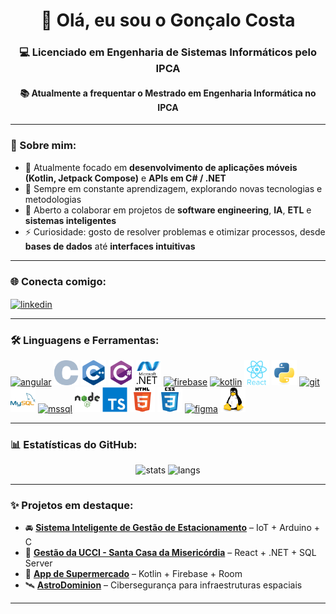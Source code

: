 <h1 align="center">👋 Olá, eu sou o Gonçalo Costa</h1>
<h3 align="center">💻 Licenciado em Engenharia de Sistemas Informáticos pelo IPCA</h3>
<h4 align="center">📚 Atualmente a frequentar o Mestrado em Engenharia Informática no IPCA</h4>

---

### 🚀 Sobre mim:
- 🔭 Atualmente focado em **desenvolvimento de aplicações móveis (Kotlin, Jetpack Compose)** e **APIs em C# / .NET**
- 🌱 Sempre em constante aprendizagem, explorando novas tecnologias e metodologias
- 👯 Aberto a colaborar em projetos de **software engineering**, **IA**, **ETL** e **sistemas inteligentes**
- ⚡ Curiosidade: gosto de resolver problemas e otimizar processos, desde **bases de dados** até **interfaces intuitivas**

---

### 🌐 Conecta comigo:
<p align="left">
<a href="https://www.linkedin.com/in/gon%C3%A7alo-costa-3b3230288/" target="blank">
<img align="center" src="https://raw.githubusercontent.com/rahuldkjain/github-profile-readme-generator/master/src/images/icons/Social/linked-in-alt.svg" alt="linkedin" height="30" width="40" />
</a>
</p>

---

### 🛠️ Linguagens e Ferramentas:
<p align="left">
<a href="https://angular.io" target="_blank"><img src="https://angular.io/assets/images/logos/angular/angular.svg" alt="angular" width="40" height="40"/></a>
<a href="https://www.cprogramming.com/" target="_blank"><img src="https://raw.githubusercontent.com/devicons/devicon/master/icons/c/c-original.svg" alt="c" width="40" height="40"/></a>
<a href="https://www.w3schools.com/cpp/" target="_blank"><img src="https://raw.githubusercontent.com/devicons/devicon/master/icons/cplusplus/cplusplus-original.svg" alt="cplusplus" width="40" height="40"/></a>
<a href="https://www.w3schools.com/cs/" target="_blank"><img src="https://raw.githubusercontent.com/devicons/devicon/master/icons/csharp/csharp-original.svg" alt="csharp" width="40" height="40"/></a>
<a href="https://dotnet.microsoft.com/" target="_blank"><img src="https://raw.githubusercontent.com/devicons/devicon/master/icons/dot-net/dot-net-original-wordmark.svg" alt="dotnet" width="40" height="40"/></a>
<a href="https://firebase.google.com/" target="_blank"><img src="https://www.vectorlogo.zone/logos/firebase/firebase-icon.svg" alt="firebase" width="40" height="40"/></a>
<a href="https://kotlinlang.org" target="_blank"><img src="https://www.vectorlogo.zone/logos/kotlinlang/kotlinlang-icon.svg" alt="kotlin" width="40" height="40"/></a>
<a href="https://reactjs.org/" target="_blank"><img src="https://raw.githubusercontent.com/devicons/devicon/master/icons/react/react-original-wordmark.svg" alt="react" width="40" height="40"/></a>
<a href="https://www.python.org" target="_blank"><img src="https://raw.githubusercontent.com/devicons/devicon/master/icons/python/python-original.svg" alt="python" width="40" height="40"/></a>
<a href="https://git-scm.com/" target="_blank"><img src="https://www.vectorlogo.zone/logos/git-scm/git-scm-icon.svg" alt="git" width="40" height="40"/></a>
<a href="https://www.mysql.com/" target="_blank"><img src="https://raw.githubusercontent.com/devicons/devicon/master/icons/mysql/mysql-original-wordmark.svg" alt="mysql" width="40" height="40"/></a>
<a href="https://www.microsoft.com/en-us/sql-server" target="_blank"><img src="https://www.svgrepo.com/show/303229/microsoft-sql-server-logo.svg" alt="mssql" width="40" height="40"/></a>
<a href="https://nodejs.org" target="_blank"><img src="https://raw.githubusercontent.com/devicons/devicon/master/icons/nodejs/nodejs-original-wordmark.svg" alt="nodejs" width="40" height="40"/></a>
<a href="https://www.typescriptlang.org/" target="_blank"><img src="https://raw.githubusercontent.com/devicons/devicon/master/icons/typescript/typescript-original.svg" alt="typescript" width="40" height="40"/></a>
<a href="https://www.w3.org/html/" target="_blank"><img src="https://raw.githubusercontent.com/devicons/devicon/master/icons/html5/html5-original-wordmark.svg" alt="html5" width="40" height="40"/></a>
<a href="https://www.w3schools.com/css/" target="_blank"><img src="https://raw.githubusercontent.com/devicons/devicon/master/icons/css3/css3-original-wordmark.svg" alt="css3" width="40" height="40"/></a>
<a href="https://www.figma.com/" target="_blank"><img src="https://www.vectorlogo.zone/logos/figma/figma-icon.svg" alt="figma" width="40" height="40"/></a>
<a href="https://www.linux.org/" target="_blank"><img src="https://raw.githubusercontent.com/devicons/devicon/master/icons/linux/linux-original.svg" alt="linux" width="40" height="40"/></a>
</p>

---

### 📊 Estatísticas do GitHub:
<p align="center">
<img src="https://github-readme-stats.vercel.app/api?username=Goncalo04Costa&show_icons=true&theme=tokyonight" alt="stats" />
<img src="https://github-readme-stats.vercel.app/api/top-langs/?username=Goncalo04Costa&layout=compact&theme=tokyonight" alt="langs" />
</p>

---

### ✨ Projetos em destaque:
- 🚘 **[Sistema Inteligente de Gestão de Estacionamento](#)** – IoT + Arduino + C
- 🏥 **[Gestão da UCCI - Santa Casa da Misericórdia](#)** – React + .NET + SQL Server  
- 🛒 **[App de Supermercado](#)** – Kotlin + Firebase + Room  
- 🛰️ **[AstroDominion](#)** – Cibersegurança para infraestruturas espaciais  

---
